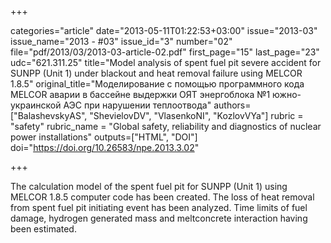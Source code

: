 +++

categories="article"
date="2013-05-11T01:22:53+03:00"
issue="2013-03"
issue_name="2013 - #03"
issue_id="3"
number="02"
file="pdf/2013/03/2013-03-article-02.pdf"
first_page="15"
last_page="23"
udc="621.311.25"
title="Model analysis of spent fuel pit severe accident for SUNPP (Unit 1) under blackout and heat
removal failure using MELCOR 1.8.5"
original_title="Моделирование с помощью программного кода MELCOR аварии в бассейне выдержки ОЯТ энергоблока №1 южно-украинской АЭС при нарушении теплоотвода"
authors=["BalashevskyАS", "ShevielovDV", "VlasenkoNI", "KozlovVYa"]
rubric = "safety"
rubric_name = "Global safety, reliability and diagnostics of nuclear power installations"
outputs=["HTML", "DOI"]
doi="https://doi.org/10.26583/npe.2013.3.02"

+++

The calculation model of the spent fuel pit for SUNPP (Unit 1) using MELCOR 1.8.5 computer code has been created. The loss of heat removal from spent fuel pit initiating event has been analyzed. Time limits of fuel damage, hydrogen generated mass and meltconcrete interaction having been estimated.